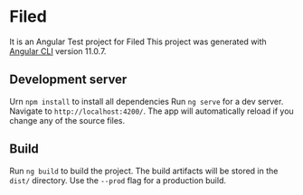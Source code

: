 # Filed

It is an Angular Test project for Filed
This project was generated with [Angular CLI](https://github.com/angular/angular-cli) version 11.0.7.

## Development server
Urn `npm install` to install all dependencies
Run `ng serve` for a dev server. Navigate to `http://localhost:4200/`. The app will automatically reload if you change any of the source files.


## Build

Run `ng build` to build the project. The build artifacts will be stored in the `dist/` directory. Use the `--prod` flag for a production build.
